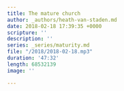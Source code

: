 ```yaml
---
title: The mature church
author: _authors/heath-van-staden.md
date: 2018-02-18 17:39:35 +0000
scripture: ''
description: ''
series: _series/maturity.md
file: "/2018/2018-02-18.mp3"
duration: '47:32'
length: 68532139
image: ''

---
```

